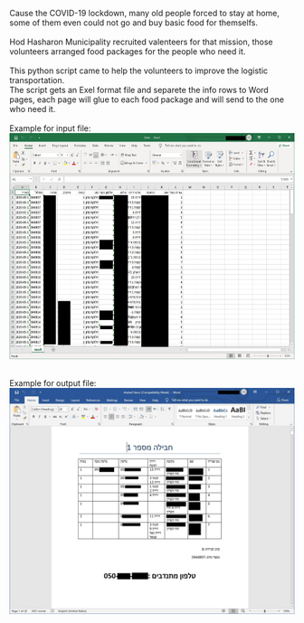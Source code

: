 Cause the COVID-19 lockdown, many old people forced to stay at home,<br>
some of them even could not go and buy basic food for themselfs.
<br><br>
Hod Hasharon Municipality recruited valenteers for that mission, those volunteers arranged food packages for the people who need it.
<br><br>
This python script came to help the volunteers to improve the logistic transportation.<br>
The script gets an Exel format file and separete the info rows to Word pages, each page will glue to each food package and will send to the one who need it.
<br><br>
Example for input file:
<br>
<img src="https://github.com/Yogranov/CoronaVal/blob/master/README_MEDIA/exelExpmple.jpg" width="600" height="400" />


<br>
Example for output file:
<br>
<img src="https://github.com/Yogranov/CoronaVal/blob/master/README_MEDIA/wordExpmple.jpg" width="600" height="400" />
